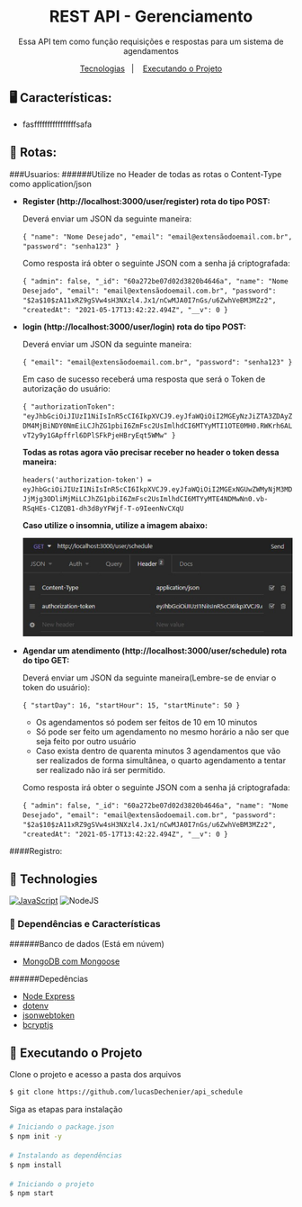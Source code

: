 <h1 align="center"> 
 REST API - Gerenciamento
</h1>

<p align="center">
	Essa API tem como função requisições e respostas para um sistema de agendamentos
</p>

<p align="center">
  <a href="#-technologies">Tecnologias</a>&nbsp;&nbsp;&nbsp;|&nbsp;&nbsp;&nbsp;
  <a href="#-getting-started">Executando o Projeto</a>
</p>

## 🖥️ Características:
- fasffffffffffffffffsafa

## 📱 Rotas:
###Usuarios:
######Utilize no Header de todas as rotas o Content-Type como application/json
- **Register (http://localhost:3000/user/register) rota do tipo POST:**

	Deverá enviar um JSON da seguinte maneira:
	
	`{
    "name": "Nome Desejado",
    "email": "email@extensãodoemail.com.br",
    "password": "senha123"
	}`
	
	Como resposta irá obter o seguinte JSON com a senha já criptografada:
	
	`{
  "admin": false,
  "_id": "60a272be07d02d3820b4646a",
  "name": "Nome Desejado",
  "email": "email@extensãodoemail.com.br",
  "password": "$2a$10$zA11xRZ9gSVw4sH3NXzl4.Jx1/nCwMJA0I7nGs/u6ZwhVeBM3MZz2",
  "createdAt": "2021-05-17T13:42:22.494Z",
  "__v": 0
}`

- **login (http://localhost:3000/user/login) rota do tipo POST:**

	Deverá enviar um JSON da seguinte maneira:
	
	`{
    "email": "email@extensãodoemail.com.br",
    "password": "senha123"
}`
	
	Em caso de sucesso receberá uma resposta que será o Token de autorização do usuário:
	
	`{
  "authorizationToken": "eyJhbGciOiJIUzI1NiIsInR5cCI6IkpXVCJ9.eyJfaWQiOiI2MGEyNzJiZTA3ZDAyZDM4MjBiNDY0NmEiLCJhZG1pbiI6ZmFsc2UsImlhdCI6MTYyMTI1OTE0MH0.RWKrh6ALvT2y9y1GApffrl6DPlSFkPjeHBryEqt5WMw"
}`

	**Todas as rotas agora vão precisar receber no header o token dessa maneira:**
	
	`headers('authorization-token') = 	eyJhbGciOiJIUzI1NiIsInR5cCI6IkpXVCJ9.eyJfaWQiOiI2MGExNGUwZWMyNjM3MDJjMjg3ODliMjMiLCJhZG1pbiI6ZmFsc2UsImlhdCI6MTYyMTE4NDMwNn0.vb-RSqHEs-C1ZQB1-dh3d8yYFWjf-T-o9IeenNvCXqU`

	**Caso utilize o insomnia, utilize a imagem abaixo:**
	<p align="center">
    <img alt="header1" title="Weather app" src="https://github.com/lucasDechenier/api_schedule/blob/master/assets/header1.jpg" />
	</p>

- **Agendar um atendimento (http://localhost:3000/user/schedule) rota do tipo GET:**

	Deverá enviar um JSON da seguinte maneira(Lembre-se de enviar o token do usuário):
	
	`{
   "startDay": 16,
   "startHour": 15,
   "startMinute": 50
}`
	- Os agendamentos só podem ser feitos de 10 em 10 minutos
	- Só pode ser feito um agendamento no mesmo horário a não ser que seja feito por outro usuário
	- Caso exista dentro de quarenta minutos 3 agendamentos que vão ser realizados de forma simultânea, o quarto agendamento a tentar ser realizado não irá ser permitido.
    
    Como resposta irá obter o seguinte JSON com a senha já criptografada:
	
	`{
  "admin": false,
  "_id": "60a272be07d02d3820b4646a",
  "name": "Nome Desejado",
  "email": "email@extensãodoemail.com.br",
  "password": "$2a$10$zA11xRZ9gSVw4sH3NXzl4.Jx1/nCwMJA0I7nGs/u6ZwhVeBM3MZz2",
  "createdAt": "2021-05-17T13:42:22.494Z",
  "__v": 0
}`

####Registro:

## 🧪 Technologies
[![JavaScript](https://camo.githubusercontent.com/62d37abe760867620e0baea1066303719d630a82936837ba7bff6b0c754e3c9f/68747470733a2f2f696d672e736869656c64732e696f2f62616467652f6a6176617363726970742532302d2532333332333333302e7376673f267374796c653d666f722d7468652d6261646765266c6f676f3d6a617661736372697074266c6f676f436f6c6f723d253233463744463145)](https://developer.mozilla.org/pt-BR/docs/Web/JavaScript)   ![NodeJS](https://camo.githubusercontent.com/cc96d7d28a6ca21ddbb1f2521d751d375230ed840271e6a4c8694cf87cc60c14/68747470733a2f2f696d672e736869656c64732e696f2f62616467652f6e6f64652e6a732532302d2532333433383533442e7376673f267374796c653d666f722d7468652d6261646765266c6f676f3d6e6f64652e6a73266c6f676f436f6c6f723d7768697465)

### 🔨  Dependências e Características

######Banco de dados (Está em núvem)
- [MongoDB com Mongoose](https://mongoosejs.com/)

######Depedências
- [Node Express](https://expressjs.com/)
- [dotenv](https://www.npmjs.com/package/dotenv)
- [jsonwebtoken](https://jwt.io/)
- [bcryptjs](https://www.npmjs.com/package/bcrypt)

## 

## 🚀 Executando o Projeto

Clone o projeto e acesso a pasta dos arquivos 

```bash
$ git clone https://github.com/lucasDechenier/api_schedule
```
Siga as etapas para instalação
```bash
# Iniciando o package.json
$ npm init -y

# Instalando as dependências
$ npm install

# Iniciando o projeto
$ npm start
```
